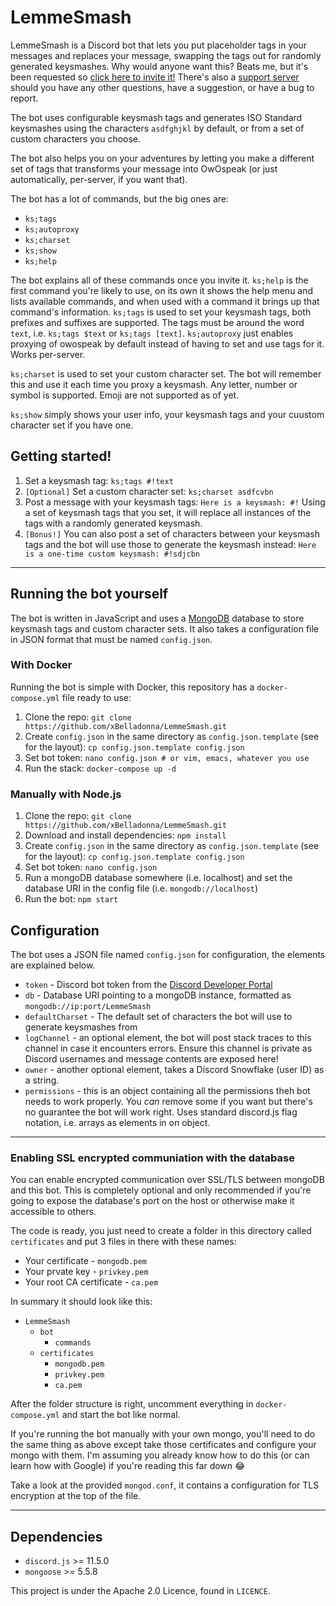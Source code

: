 # LemmeSmash

LemmeSmash is a Discord bot that lets you put placeholder tags in your messages and replaces your message, swapping the tags out for randomly generated keysmashes. Why would anyone want this? Beats me, but it's been requested so [click here to invite it!](https://discordapp.com/oauth2/authorize?client_id=578591056866836490&scope=bot&permissions=536995904) There's also a [support server](https://discord.gg/N5cBcp3) should you have any other questions, have a suggestion, or have a bug to report.

The bot uses configurable keysmash tags and generates ISO Standard keysmashes using the characters `asdfghjkl` by default, or from a set of custom characters you choose.

The bot also helps you on your adventures by letting you make a different set of tags that transforms your message into OwOspeak (or just automatically, per-server, if you want that).

The bot has a lot of commands, but the big ones are:

- `ks;tags`
- `ks;autoproxy`
- `ks;charset`
- `ks;show`
- `ks;help`

The bot explains all of these commands once you invite it.
`ks;help` is the first command you're likely to use, on its own it shows the help menu and lists available commands, and when used with a command it brings up that command's information.
`ks;tags` is used to set your keysmash tags, both prefixes and suffixes are supported. The tags must be around the word `text`, i.e. `ks;tags $text` or `ks;tags [text]`.
`ks;autoproxy` just enables proxying of owospeak by default instead of having to set and use tags for it. Works per-server.

`ks;charset` is used to set your custom character set. The bot will remember this and use it each time you proxy a keysmash. Any letter, number or symbol is supported. Emoji are not supported as of yet.

`ks;show` simply shows your user info, your keysmash tags and your cuustom character set if you have one.

## Getting started!

1. Set a keysmash tag: `ks;tags #!text`
2. `[Optional]` Set a custom character set: `ks;charset asdfcvbn`
3. Post a message with your keysmash tags: `Here is a keysmash: #!`
Using a set of keysmash tags that you set, it will replace all instances of the tags with a randomly generated keysmash.
4. `[Bonus!]` You can also post a set of characters between your keysmash tags and the bot will use those to generate the keysmash instead: `Here is a one-time custom keysmash: #!sdjcbn`

----

## Running the bot yourself

The bot is written in JavaScript and uses a [MongoDB](https://www.mongodb.com/) database to store keysmash tags and custom character sets. It also takes a configuration file in JSON format that must be named `config.json`.

### With Docker

Running the bot is simple with Docker, this repository has a `docker-compose.yml` file ready to use:

1. Clone the repo: `git clone https://github.com/xBelladonna/LemmeSmash.git`
2. Create `config.json` in the same directory as `config.json.template` (see for the layout):
`cp config.json.template config.json`
3. Set bot token: `nano config.json # or vim, emacs, whatever you use`
4. Run the stack: `docker-compose up -d`

### Manually with Node.js

1. Clone the repo: `git clone https://github.com/xBelladonna/LemmeSmash.git`
2. Download and install dependencies: `npm install`
3. Create `config.json` in the same directory as `config.json.template` (see for the layout):
`cp config.json.template config.json`
1. Set bot token: `nano config.json`
2. Run a mongoDB database somewhere (i.e. localhost) and set the database URI in the config file (i.e. `mongodb://localhost`)
3. Run the bot: `npm start`

## Configuration

The bot uses a JSON file named `config.json` for configuration, the elements are explained below.

- `token` - Discord bot token from the [Discord Developer Portal](https://discordapp.com/developers/applications/)
- `db` - Database URI pointing to a mongoDB instance, formatted as `mongodb://ip:port/LemmeSmash`
- `defaultCharset` - The default set of characters the bot will use to generate keysmashes from
- `logChannel` - an optional element, the bot will post stack traces to this channel in case it encounters errors. Ensure this channel is private as Discord usernames and message contents are exposed here!
- `owner` - another optional element, takes a Discord Snowflake (user ID) as a string.
- `permissions` - this is an object containing all the permissions theh bot needs to work properly. You *can* remove some if you want but there's no guarantee the bot will work right. Uses standard discord.js flag notation, i.e. arrays as elements in on object.

----

### Enabling SSL encrypted communiation with the database

You can enable encrypted communication over SSL/TLS between mongoDB and this bot. This is completely optional and only recommended if you're going to expose the database's port on the host or otherwise make it accessible to others.

The code is ready, you just need to create a folder in this directory called `certificates` and put 3 files in there with these names:
  - Your certificate - `mongodb.pem`
  - Your prvate key - `privkey.pem`
  - Your root CA certificate - `ca.pem`

In summary it should look like this:
  - `LemmeSmash`
    - `bot`
      - `commands`
    - `certificates`
      - `mongodb.pem`
      - `privkey.pem`
      - `ca.pem`

After the folder structure is right, uncomment everything in `docker-compose.yml` and start the bot like normal.

If you're running the bot manually with your own mongo, you'll need to do the same thing as above except take those certificates and configure your mongo with them. I'm assuming you already know how to do this (or can learn how with Google) if you're reading this far down 😂

Take a look at the provided `mongod.conf`, it contains a configuration for TLS encryption at the top of the file.

----

## Dependencies

- `discord.js` >= 11.5.0
- `mongoose` >= 5.5.8

This project is under the Apache 2.0 Licence, found in `LICENCE`.

